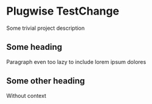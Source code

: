 # Plugwise TestChange

Some trivial project description

## Some heading

Paragraph even too lazy to include lorem ipsum dolores

## Some other heading

Without context
